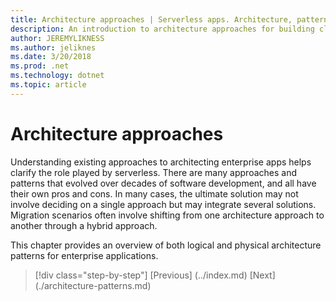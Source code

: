 ```yaml
---
title: Architecture approaches | Serverless apps. Architecture, patterns, and Azure implementation.
description: An introduction to architecture approaches for building cloud-based enterprise applications.
author: JEREMYLIKNESS
ms.author: jeliknes
ms.date: 3/20/2018
ms.prod: .net
ms.technology: dotnet
ms.topic: article
---
```

# Architecture approaches

Understanding existing approaches to architecting enterprise apps helps clarify the role played by serverless. There are many approaches and patterns that evolved over decades of software development, and all have their own pros and cons. In many cases, the ultimate solution may not involve deciding on a single approach but may integrate several solutions. Migration scenarios often involve shifting from one architecture approach to another through a hybrid approach.

This chapter provides an overview of both logical and physical architecture patterns for enterprise applications.

>[!div class="step-by-step"]
[Previous] (../index.md)
[Next] (./architecture-patterns.md)
